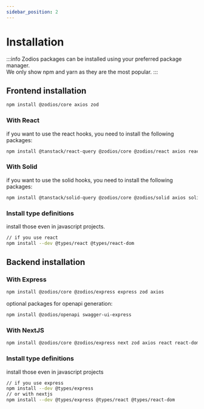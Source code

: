 ```yaml
---
sidebar_position: 2
---
```


# Installation

:::info
Zodios packages can be installed using your preferred package manager.  
We only show npm and yarn as they are the most popular.
:::

## Frontend installation

```bash npm2yarn
npm install @zodios/core axios zod
```

### With React

if you want to use the react hooks, you need to install the following packages:

```bash npm2yarn
npm install @tanstack/react-query @zodios/core @zodios/react axios react react-dom zod
```

### With Solid

if you want to use the solid hooks, you need to install the following packages:

```bash npm2yarn
npm install @tanstack/solid-query @zodios/core @zodios/solid axios solid-js zod
```

### Install type definitions

install those even in javascript projects.

```bash npm2yarn
// if you use react
npm install --dev @types/react @types/react-dom
```

## Backend installation

### With Express

```bash npm2yarn
npm install @zodios/core @zodios/express express zod axios
```

optional packages for openapi generation:

```bash npm2yarn
npm install @zodios/openapi swagger-ui-express
```

### With NextJS

```bash npm2yarn
npm install @zodios/core @zodios/express next zod axios react react-dom
```

### Install type definitions

install those even in javascript projects

```bash npm2yarn
// if you use express
npm install --dev @types/express
// or with nextjs
npm install --dev @types/express @types/react @types/react-dom
```
